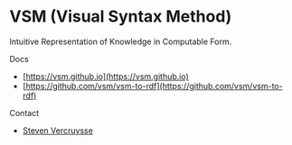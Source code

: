 VSM (Visual Syntax Method)
==========================

Intuitive Representation of Knowledge in Computable Form.


Docs
* [https://vsm.github.io](https://vsm.github.io)
* [https://github.com/vsm/vsm-to-rdf](https://github.com/vsm/vsm-to-rdf)

Contact
* [Steven Vercruysse](https://github.com/stcruy)
